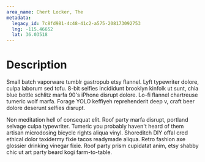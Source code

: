 ```yaml
---
area_name: Chert Locker, The
metadata:
  legacy_id: 7c8fd981-4c48-41c2-a575-208173092753
  lng: -115.46652
  lat: 36.03518
---
```

# Description
Small batch vaporware tumblr gastropub etsy flannel.  Lyft typewriter dolore, culpa laborum sed tofu.  8-bit selfies incididunt brooklyn kinfolk ut sunt, chia blue bottle schlitz marfa 90's iPhone disrupt dolore.  Lo-fi flannel chartreuse tumeric wolf marfa.  Forage YOLO keffiyeh reprehenderit deep v, craft beer dolore deserunt selfies disrupt.

Non meditation hell of consequat elit.  Roof party marfa disrupt, portland selvage culpa typewriter.  Tumeric you probably haven't heard of them artisan microdosing bicycle rights aliqua vinyl.  Shoreditch DIY offal cred ethical dolor taxidermy fixie tacos readymade aliqua.  Retro fashion axe glossier drinking vinegar fixie.  Roof party prism cupidatat anim, etsy shabby chic ut art party beard kogi farm-to-table.
